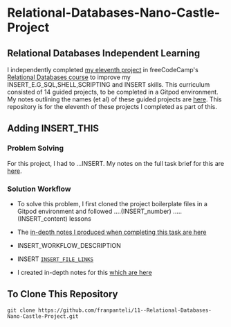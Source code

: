 # Relational-Databases-Nano-Castle-Project
## Relational Databases Independent Learning
I independently completed [my eleventh project](https://www.freecodecamp.org/learn/relational-database/learn-nano-by-building-a-castle/build-a-castle) in freeCodeCamp's [Relational Databases course](https://www.freecodecamp.org/learn/relational-database/) to improve my INSERT_E.G_SQL,SHELL,SCRIPTING and INSERT skills. This curriculum consisted of 14 guided projects, to be completed in a Gitpod environment. My notes outlining the names (et al) of these guided projects are [here](https://github.com/franpanteli/11--Relational-Databases-Nano-Castle-Project/blob/main/0%20relational-databases-course-overview.txt). This repository is for the eleventh of these projects I completed as part of this.

## Adding INSERT_THIS
### Problem Solving
For this project, I had to ...INSERT. My notes on the full task brief for this are [here](https://github.com/franpanteli/11--Relational-Databases-Nano-Castle-Project/blob/main/1%20project-task-notes.txt). 

### Solution Workflow 
- To solve this problem, I first cloned the project boilerplate files in a Gitpod environment and followed ....(INSERT_number) .....(INSERT_content) lessons
- The [in-depth notes I produced when completing this task are here](https://github.com/franpanteli/11--Relational-Databases-Nano-Castle-Project/blob/main/2%20relational-databases-nano-castle-project-course-notes.txt)

- INSERT_WORKFLOW_DESCRIPTION

- INSERT [`INSERT_FILE_LINKS`](INSERT)
- I created in-depth notes for this [which are here](https://github.com/franpanteli/11--Relational-Databases-Nano-Castle-Project/blob/main/2%20relational-databases-nano-castle-project-course-notes.txt)

## To Clone This Repository
```
git clone https://github.com/franpanteli/11--Relational-Databases-Nano-Castle-Project.git
```
